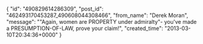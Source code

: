  {
   "id": "490829614286309",
   "post_id": "462493170453287_490608044308466",
   "from_name": "Derek Moran",
   "message": "\"Again, women are PROPERTY under admiralty\"- you've made a PRESUMPTION-OF-LAW, prove your claim!",
   "created_time": "2013-03-10T20:34:36+0000"
 }

